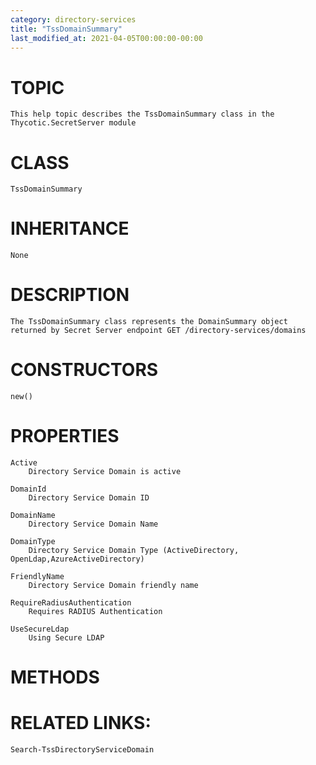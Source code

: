 ```yaml
---
category: directory-services
title: "TssDomainSummary"
last_modified_at: 2021-04-05T00:00:00-00:00
---
```


# TOPIC
    This help topic describes the TssDomainSummary class in the Thycotic.SecretServer module

# CLASS
    TssDomainSummary

# INHERITANCE
    None

# DESCRIPTION
    The TssDomainSummary class represents the DomainSummary object returned by Secret Server endpoint GET /directory-services/domains

# CONSTRUCTORS
    new()

# PROPERTIES
    Active
        Directory Service Domain is active

    DomainId
        Directory Service Domain ID

    DomainName
        Directory Service Domain Name

    DomainType
        Directory Service Domain Type (ActiveDirectory, OpenLdap,AzureActiveDirectory)

    FriendlyName
        Directory Service Domain friendly name

    RequireRadiusAuthentication
        Requires RADIUS Authentication

    UseSecureLdap
        Using Secure LDAP

# METHODS

# RELATED LINKS:
    Search-TssDirectoryServiceDomain